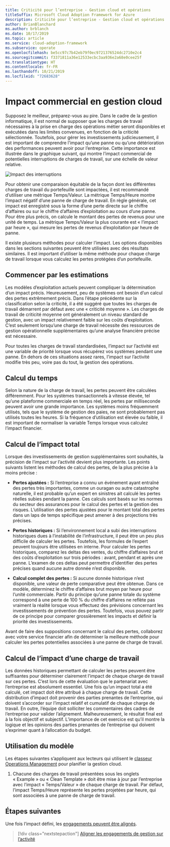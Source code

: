 ```yaml
---
title: Criticité pour l’entreprise - Gestion cloud et opérations
titleSuffix: Microsoft Cloud Adoption Framework for Azure
description: Criticité pour l’entreprise - Gestion cloud et opérations
author: BrianBlanchard
ms.author: brblanch
ms.date: 10/17/2019
ms.topic: article
ms.service: cloud-adoption-framework
ms.subservice: operate
ms.openlocfilehash: be5cc97c7b42eb79f0ec9721376524dc2710e2c4
ms.sourcegitcommit: f3371811a36e12533ecbc3aa936e2a68e0cee25f
ms.translationtype: HT
ms.contentlocale: fr-FR
ms.lasthandoff: 10/21/2019
ms.locfileid: "72683628"
---
```

# <a name="business-impact-in-cloud-management"></a>Impact commercial en gestion cloud

Supposez le meilleur, préparez-vous au pire. Dans le cadre de la gestion informatique, il est normal de supposer que les charges de travail nécessaires à la prise en charge des opérations métier seront disponibles et exécutées dans les limites convenues, en fonction de la criticité sélectionnée. Toutefois, pour gérer les investissements judicieusement, il est important de comprendre l’impact qu’une panne ou qu’une détérioration des performances peuvent avoir pour l’entreprise. Cette importance est illustrée dans le graphique suivant, qui montre l’impact commercial de potentielles interruptions de charges de travail, sur une échelle de valeur relative.

![Impact des interruptions](../../_images/manage/time-value-impact.png)

Pour obtenir une comparaison équitable de la façon dont les différentes charges de travail du portefeuille sont impactées, il est recommandé d’utiliser une métrique Temps/Valeur. La métrique Temps/Heure montre l’impact négatif d’une panne de charge de travail. En règle générale, cet impact est enregistré sous la forme d’une perte directe sur le chiffre d’affaires ou sur le chiffre d’affaires d’exploitation au cours d’une panne. Pour être plus précis, on calcule le montant des pertes de revenus pour une unité de temps. La métrique Temps/Valeur la plus courante est « l’impact par heure », qui mesure les pertes de revenus d’exploitation par heure de panne.

Il existe plusieurs méthodes pour calculer l’impact. Les options disponibles dans les sections suivantes peuvent être utilisées avec des résultats similaires. Il est important d’utiliser la même méthode pour chaque charge de travail lorsque vous calculez les pertes protégées d’un portefeuille.

## <a name="start-with-estimates"></a>Commencer par les estimations

Les modèles d’exploitation actuels peuvent compliquer la détermination d’un impact précis. Heureusement, peu de systèmes ont besoin d’un calcul des pertes extrêmement précis. Dans l’étape précédente sur la classification selon la criticité, il a été suggéré que toutes les charges de travail démarrent par défaut avec une « criticité moyenne ». Les charges de travail de criticité moyenne ont généralement un niveau standard de gestion, avec un impact relativement faible sur les coûts d’exploitation. C’est seulement lorsqu’une charge de travail nécessite des ressources de gestion opérationnelle supplémentaires qu’une analyse financière précise est nécessaire.

Pour toutes les charges de travail standardisées, l’impact sur l’activité est une variable de priorité lorsque vous récupérez vos systèmes pendant une panne. En dehors de ces situations assez rares, l’impact sur l’activité modifie très peu, voire pas du tout, la gestion des opérations. 

## <a name="calculating-time"></a>Calcul du temps

Selon la nature de la charge de travail, les pertes peuvent être calculées différemment. Pour les systèmes transactionnels à vitesse élevée, tel qu’une plateforme commerciale en temps réel, les pertes par milliseconde peuvent avoir une grande importance. Les systèmes moins fréquemment utilisés, tels que le système de gestion des paies, ne sont probablement pas utilisés toutes les heures. Si la fréquence d’utilisation est élevée ou faible, il est important de normaliser la variable Temps lorsque vous calculez l’impact financier.

## <a name="calculating-total-impact"></a>Calcul de l’impact total

Lorsque des investissements de gestion supplémentaires sont souhaités, la précision de l’impact sur l’activité devient plus importante. Les points suivants listent les méthodes de calcul des pertes, de la plus précise à la moins précise :

- **Pertes ajustées :** Si l’entreprise a connu un événement ayant entraîné des pertes très importantes, comme un ouragan ou autre catastrophe naturelle, il est probable qu’un expert en sinistres ait calculé les pertes réelles subies pendant la panne. Ces calculs sont basés sur les normes du secteur des assurances pour le calcul des pertes et la gestion des risques. L’utilisation des pertes ajustées pour le montant total des pertes dans un laps de temps spécifique peut amener à des projections très précises.

- **Pertes historiques :** Si l’environnement local a subi des interruptions historiques dues à l’instabilité de l’infrastructure, il peut être un peu plus difficile de calculer les pertes. Toutefois, les formules de l’expert peuvent toujours être utilisées en interne. Pour calculer les pertes historiques, comparez les deltas des ventes, du chiffre d’affaires brut et des coûts d’exploitation sur trois périodes : avant, pendant et après une panne. L’examen de ces deltas peut permettre d’identifier des pertes précises quand aucune autre donnée n’est disponible.

- **Calcul complet des pertes :** Si aucune donnée historique n’est disponible, une valeur de perte comparative peut être obtenue. Dans ce modèle, déterminez le chiffre d’affaires brut moyen par heure pour l’unité commerciale. Partir du principe qu’une panne totale du système correspond à une perte de 100 % du chiffre d’affaires ne reflète pas vraiment la réalité lorsque vous effectuez des prévisions concernant les investissements de prévention des pertes. Toutefois, vous pouvez partir de ce principe pour comparer grossièrement les impacts et définir la priorité des investissements.

Avant de faire des suppositions concernant le calcul des pertes, collaborez avec votre service financier afin de déterminer la meilleure méthode pour calculer les pertes potentielles associées à une panne de charge de travail.

## <a name="calculating-workload-impact"></a>Calcul de l’impact d’une charge de travail

Les données historiques permettant de calculer les pertes peuvent être suffisantes pour déterminer clairement l’impact de chaque charge de travail sur ces pertes. C’est lors de cette évaluation que le partenariat avec l’entreprise est absolument essentiel. Une fois qu’un impact total a été calculé, cet impact doit être attribué à chaque charge de travail. Cette distribution d’impact doit provenir des parties prenantes de l’entreprise, qui doivent s’accorder sur l’impact relatif et cumulatif de chaque charge de travail. En outre, l’équipe doit solliciter les commentaires des cadres de l’entreprise pour valider l’alignement. Malheureusement, le résultat final est à la fois objectif et subjectif. L’importance de cet exercice est qu’il montre la logique et les opinions des parties prenantes de l’entreprise qui doivent s’exprimer quant à l’allocation du budget.

## <a name="using-the-template"></a>Utilisation du modèle

Les étapes suivantes s’appliquent aux lecteurs qui utilisent le [classeur Operations Management](https://raw.githubusercontent.com/microsoft/CloudAdoptionFramework/master/manage/opsmanagementworkbook.xlsx) pour planifier la gestion cloud.

1. Chacune des charges de travail présentées sous les onglets « Example » ou « Clean Template » doit être mise à jour par l’entreprise avec l’impact « Temps/Valeur » de chaque charge de travail. Par défaut, l’impact Temps/Heure représente les pertes projetées par heure, qui sont associées à une panne de charge de travail.

## <a name="next-steps"></a>Étapes suivantes

Une fois l’impact défini, les [engagements peuvent être alignés](./commitment.md).

> [!div class="nextstepaction"]
> [Aligner les engagements de gestion sur l’activité](./commitment.md)
